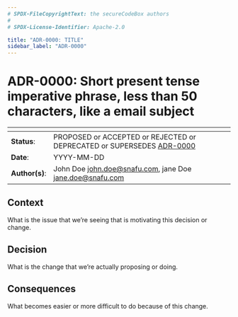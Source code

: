 ```yaml
---
# SPDX-FileCopyrightText: the secureCodeBox authors
#
# SPDX-License-Identifier: Apache-2.0

title: "ADR-0000: TITLE"
sidebar_label: "ADR-0000"
---
```


# ADR-0000: Short present tense imperative phrase, less than 50 characters, like a email subject

<!--
  Use one of the ADR status parameter based on status
  Please add a cross reference link to the new ADR on 'superseded' ADR.
  e.g.: {adr_suposed_by} <<ADR-0000>>
-->
| <!-- -->       | <!-- -->                                                                             |
|----------------|--------------------------------------------------------------------------------------|
| **Status**:    | PROPOSED or ACCEPTED or REJECTED or DEPRECATED or SUPERSEDES [ADR-0000](ADR-0000.md) |
| **Date**:      | YYYY-MM-DD                                                                           |
| **Author(s)**: | John Doe <john.doe@snafu.com>, jane Doe <jane.doe@snafu.com>                         |

## Context

What is the issue that we’re seeing that is motivating this decision
or change.

## Decision

What is the change that we’re actually proposing or doing.

## Consequences

What becomes easier or more difficult to do because of this
change.
